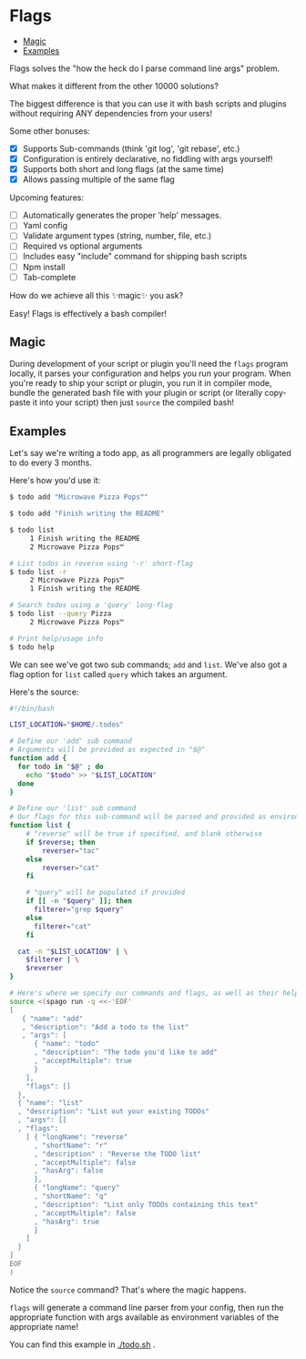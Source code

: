 # Flags


<!-- toc GFM -->

* [Magic](#magic)
* [Examples](#examples)

<!-- tocstop -->

Flags solves the "how the heck do I parse command line args" problem.

What makes it different from the other 10000 solutions?

The biggest difference is that you can use it with bash scripts and plugins
without requiring ANY dependencies from your users!

Some other bonuses:

- [x] Supports Sub-commands (think 'git log', 'git rebase', etc.)
- [x] Configuration is entirely declarative, no fiddling with args yourself!
- [x] Supports both short and long flags (at the same time) 
- [x] Allows passing multiple of the same flag

Upcoming features:

- [ ] Automatically generates the proper 'help' messages.
- [ ] Yaml config
- [ ] Validate argument types (string, number, file, etc.)
- [ ] Required vs optional arguments
- [ ] Includes easy "include" command for shipping bash scripts
- [ ] Npm install
- [ ] Tab-complete

How do we achieve all this ✨magic✨ you ask?

Easy! Flags is effectively a bash compiler!

## Magic

During development of your script or plugin you'll need the `flags` program locally, 
it parses your configuration and helps you run your program.
When you're ready to ship your script or plugin, you run it in compiler mode,
bundle the generated bash file with your plugin or script (or literally copy-paste it into your script)
then just `source` the compiled bash!

## Examples

Let's say we're writing a todo app, as all programmers are legally obligated to do every 3 months.

Here's how you'd use it:

```bash
$ todo add "Microwave Pizza Pops™"

$ todo add "Finish writing the README"

$ todo list
     1 Finish writing the README
     2 Microwave Pizza Pops™

# List todos in reverse using '-r' short-flag
$ todo list -r
     2 Microwave Pizza Pops™
     1 Finish writing the README

# Search todos using a 'query' long-flag
$ todo list --query Pizza
     2 Microwave Pizza Pops™

# Print help/usage info
$ todo help
```

We can see we've got two sub commands; `add` and `list`.
We've also got a flag option for `list` called `query` which takes an argument.


Here's the source:


```bash
#!/bin/bash

LIST_LOCATION="$HOME/.todos"

# Define our 'add' sub command
# Arguments will be provided as expected in "$@"
function add {
  for todo in "$@" ; do
    echo "$todo" >> "$LIST_LOCATION"
  done
}

# Define our 'list' sub command
# Our flags for this sub-command will be parsed and provided as environment variables
function list {
    # "reverse" will be true if specified, and blank otherwise
    if $reverse; then
        reverser="tac"
    else
        reverser="cat"
    fi

    # "query" will be populated if provided
    if [[ -n "$query" ]]; then
      filterer="grep $query"
    else
      filterer="cat"
    fi

  cat -n "$LIST_LOCATION" | \
    $filterer | \
    $reverser
}

# Here's where we specify our commands and flags, as well as their help text and descriptions
source <(spago run -q <<-'EOF'
[
   { "name": "add"
   , "description": "Add a todo to the list"
   , "args": [
      { "name": "todo"
      , "description": "The todo you'd like to add"
      , "acceptMultiple": true
      }
    ],
    "flags": []
  },
  { "name": "list"
  , "description": "List out your existing TODOs"
  , "args": []
  , "flags": 
    [ { "longName": "reverse"
      , "shortName": "r"
      , "description" : "Reverse the TODO list"
      , "acceptMultiple": false
      , "hasArg": false
      },
      { "longName": "query"
      , "shortName": "q"
      , "description": "List only TODOs containing this text"
      , "acceptMultiple": false
      , "hasArg": true
      }
    ]
  }
]
EOF
)
```

Notice the `source` command? That's where the magic happens.

`flags` will generate a command line parser from your config, then run the appropriate function
with args available as environment variables of the appropriate name!


You can find this example in [./todo.sh](./todo.sh) .
